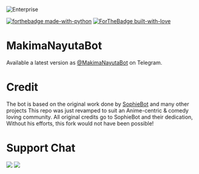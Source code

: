 
![Enterprise](https://telegra.ph/file/f7833257c6a29238cacd6.png)
  
[![forthebadge made-with-python](https://img.shields.io/badge/Made%20with-Python-%230087D6?style=for-the-badge&logo=appveyor)](https://www.python.org/)
[![ForTheBadge built-with-love](https://img.shields.io/badge/Build%20by-Saitama-%233AC1D0?style=for-the-badge&logo=appveyor)](https://github.com/Saltam4/)</br>

# MakimaNayutaBot

Available a latest version as  [@MakimaNayutaBot](https://t.me/MakimaNayutaBot) on Telegram.

# Credit
The bot is based on the original work done by [SophieBot](https://gitlab.com/SophieBot/sophie) and many other projects
This repo was just revamped to suit an Anime-centric & comedy loving community. All original credits go to SophieBot and their dedication, Without his efforts, this fork would not have been possible!

# Support Chat
<a href="https://t.me/MakimaChat"><img src="https://img.shields.io/badge/Group-Makima-red?style=for-the-badge&logo=appveyor"></a>
<a href="https://t.me/MakimaUpdate"><img src="https://img.shields.io/badge/Updates-Makima-blue?style=for-the-badge&logo=appveyor"></a>
